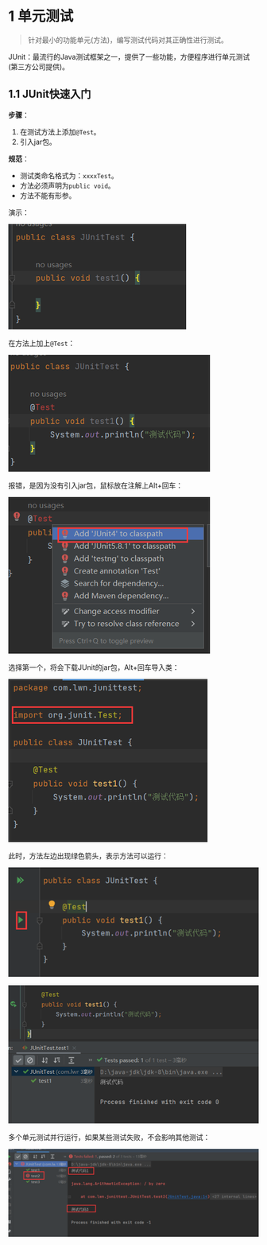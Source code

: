 # 1 单元测试

> 针对最小的功能单元(方法)，编写测试代码对其正确性进行测试。

JUnit：最流行的Java测试框架之一，提供了一些功能，方便程序进行单元测试(第三方公司提供)。

## 1.1 JUnit快速入门

**步骤**：

1. 在测试方法上添加`@Test`。
2. 引入jar包。

**规范**：

- 测试类命名格式为：`xxxxTest`。
- 方法必须声明为`public void`。
- 方法不能有形参。

演示：

![image-20241009140915482](assets/image-20241009140915482.png)

在方法上加上`@Test`：

![image-20241009141036682](assets/image-20241009141036682.png)

报错，是因为没有引入jar包，鼠标放在注解上Alt+回车：

![image-20241009141133958](assets/image-20241009141133958.png)

选择第一个，将会下载JUnit的jar包，Alt+回车导入类：

![image-20241009141254428](assets/image-20241009141254428.png)

此时，方法左边出现绿色箭头，表示方法可以运行：

![image-20241009141325896](assets/image-20241009141325896.png)

![image-20241009141905986](assets/image-20241009141905986.png)

多个单元测试并行运行，如果某些测试失败，不会影响其他测试：

![image-20241009142318512](assets/image-20241009142318512.png)